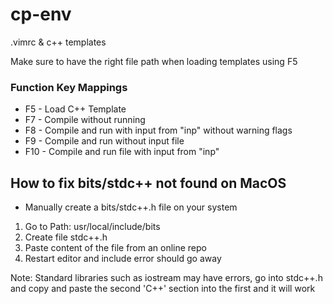 # cp-env
.vimrc & c++ templates

Make sure to have the right file path when loading templates using F5

### Function Key Mappings
- F5 - Load C++ Template
- F7 - Compile without running
- F8 - Compile and run with input from "inp" without warning flags
- F9 - Compile and run without input file
- F10 - Compile and run file with input from "inp"

## How to fix bits/stdc++ not found on MacOS
- Manually create a bits/stdc++.h file on your system 

1. Go to Path: usr/local/include/bits
2. Create file stdc++.h
3. Paste content of the file from an online repo
4. Restart editor and include error should go away

Note: Standard libraries such as iostream may have errors, go into stdc++.h and copy and paste the second 'C++' section into the first and it will work
